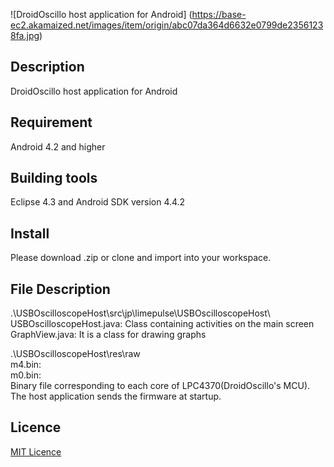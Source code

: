 ![DroidOscillo host application for Android]
(https://base-ec2.akamaized.net/images/item/origin/abc07da364d6632e0799de23561238fa.jpg)

## Description
DroidOscillo host application for Android

## Requirement
Android 4.2 and higher

## Building tools
Eclipse 4.3 and Android SDK version 4.4.2

## Install
Please download .zip or clone and import into your workspace.

## File Description

.\USBOscilloscopeHost\src\jp\limepulse\USBOscilloscopeHost\  
USBOscilloscopeHost.java: Class containing activities on the main screen  
GraphView.java: It is a class for drawing graphs  
  
  
.\USBOscilloscopeHost\res\raw  
m4.bin:  
m0.bin:  
Binary file corresponding to each core of LPC4370(DroidOscillo's MCU).  
The host application sends the firmware at startup.  
 
## Licence

[MIT Licence](https://github.com/tcnksm/tool/blob/master/LICENCE)
